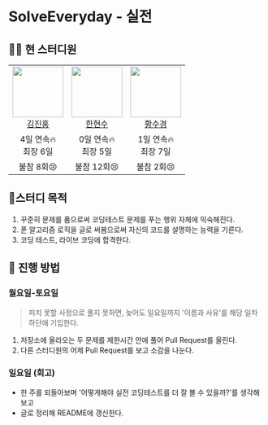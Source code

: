 # SolveEveryday - 실전

## 🧑‍💻 현 스터디원

<table>
  <!-- 프로필 -->
  <tr>
    <td align="center">
      <a href="https://github.com/deepredk">
        <img src="https://avatars.githubusercontent.com/u/33937365?v=4" width="100px;" />
        <br />
        김진홍
      </a>
    </td>
    <td align="center">
      <a href="https://github.com/HanHyunsoo">
        <img src="https://avatars.githubusercontent.com/u/37373826?v=4" width="100px;" />
        <br />
        한현수
      </a>
    </td>
    <td align="center">
      <a href="https://github.com/sukyeongh">
        <img src="https://avatars.githubusercontent.com/u/50071076?v=4" width="100px;" />
        <br />
        황수경
      </a>
    </td>
  </tr>
  <!-- 연속일수 -->
  <tr>
    <td align="center">
      4일 연속🔥</br>
      최장 6일
    </td>
    <td align="center">
      0일 연속🔥</br>
      최장 5일
    </td>
    <td align="center">
      1일 연속🔥</br>
      최장 7일
    </td>
  </tr>
  <!-- 불참횟수 -->
  <tr>
    <td align="center">불참 8회😢</td>
    <td align="center">불참 12회😢</td>
    <td align="center">불참 2회😢</td>
  </tr>
</table>

## 🚩스터디 목적

1. 꾸준히 문제를 품으로써 코딩테스트 문제를 푸는 행위 자체에 익숙해진다.
2. 푼 알고리즘 로직을 글로 써봄으로써 자신의 코드를 설명하는 능력을 기른다.
3. 코딩 테스트, 라이브 코딩에 합격한다.

## 📖 진행 방법

### 월요일-토요일

> 피치 못할 사정으로 풀지 못하면, 늦어도 일요일까지 '이름과 사유'를 해당 일차 하단에 기입한다.

1. 저장소에 올라오는 두 문제를 제한시간 안에 풀어 Pull Request를 올린다.
2. 다른 스터디원의 어제 Pull Request를 보고 소감을 나눈다.

### 일요일 (회고)

- 한 주를 되돌아보며 '어떻게해야 실전 코딩테스트를 더 잘 볼 수 있을까?'를 생각해보고
- 글로 정리해 README에 갱신한다.
